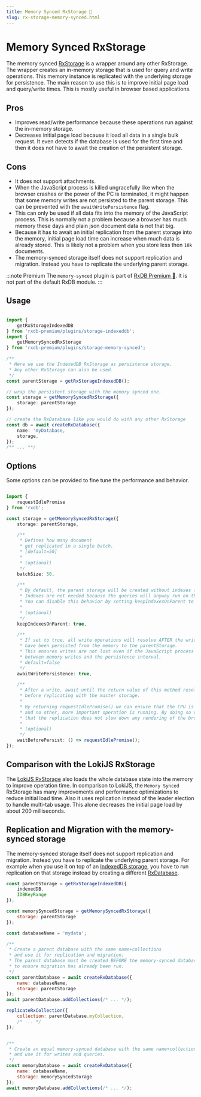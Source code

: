 ```yaml
---
title: Memory Synced RxStorage 👑
slug: rx-storage-memory-synced.html
---
```


# Memory Synced RxStorage

The memory synced [RxStorage](./rx-storage.md) is a wrapper around any other RxStorage. The wrapper creates an in-memory storage that is used for query and write operations. This memory instance is replicated with the underlying storage for persistence.
The main reason to use this is to improve initial page load and query/write times. This is mostly useful in browser based applications.

## Pros

- Improves read/write performance because these operations run against the in-memory storage.
- Decreases initial page load because it load all data in a single bulk request. It even detects if the database is used for the first time and then it does not have to await the creation of the persistent storage.


## Cons

- It does not support attachments.
- When the JavaScript process is killed ungracefully like when the browser crashes or the power of the PC is terminated, it might happen that some memory writes are not persisted to the parent storage. This can be prevented with the `awaitWritePersistence` flag.
- This can only be used if all data fits into the memory of the JavaScript process. This is normally not a problem because a browser has much memory these days and plain json document data is not that big.
- Because it has to await an initial replication from the parent storage into the memory, initial page load time can increase when much data is already stored. This is likely not a problem when you store less then `10k` documents.
- The memory-synced storage itself does not support replication and migration. Instead you have to replicate the underlying parent storage.


:::note Premium
The `memory-synced` plugin is part of [RxDB Premium 👑](/premium). It is not part of the default RxDB module.
:::

## Usage


```ts

import {
    getRxStorageIndexedDB
} from 'rxdb-premium/plugins/storage-indexeddb';
import {
    getMemorySyncedRxStorage
} from 'rxdb-premium/plugins/storage-memory-synced';

/**
 * Here we use the IndexedDB RxStorage as persistence storage.
 * Any other RxStorage can also be used.
 */
const parentStorage = getRxStorageIndexedDB();

// wrap the persistent storage with the memory synced one.
const storage = getMemorySyncedRxStorage({
    storage: parentStorage
});

// create the RxDatabase like you would do with any other RxStorage
const db = await createRxDatabase({
    name: 'myDatabase,
    storage,
});
/** ... **/

```


## Options

Some options can be provided to fine tune the performance and behavior.

```ts

import {
    requestIdlePromise
} from 'rxdb';

const storage = getMemorySyncedRxStorage({
    storage: parentStorage,

    /**
     * Defines how many document
     * get replicated in a single batch.
     * [default=50]
     * 
     * (optional)
     */
    batchSize: 50,

    /**
     * By default, the parent storage will be created without indexes for a faster page load.
     * Indexes are not needed because the queries will anyway run on the memory storage.
     * You can disable this behavior by setting keepIndexesOnParent to true.
     * 
     * (optional)
     */
    keepIndexesOnParent: true,

    /**
     * If set to true, all write operations will resolve AFTER the writes
     * have been persisted from the memory to the parentStorage.
     * This ensures writes are not lost even if the JavaScript process exits
     * between memory writes and the persistence interval.
     * default=false
     */
    awaitWritePersistence: true,

    /**
     * After a write, await until the return value of this method resolves
     * before replicating with the master storage.
     * 
     * By returning requestIdlePromise() we can ensure that the CPU is idle
     * and no other, more important operation is running. By doing so we can be sure
     * that the replication does not slow down any rendering of the browser process.
     * 
     * (optional)
     */
    waitBeforePersist: () => requestIdlePromise();
});
```


## Comparison with the LokiJS RxStorage

The [LokiJS RxStorage](./rx-storage-lokijs.md) also loads the whole database state into the memory to improve operation time.
In comparison to LokiJS, the `Memory Synced` RxStorage has many improvements and performance optimizations to reduce initial load time. Also it uses replication instead of the leader election to handle multi-tab usage. This alone decreases the initial page load by about 200 milliseconds.



## Replication and Migration with the memory-synced storage

The memory-synced storage itself does not support replication and migration. Instead you have to replicate the underlying parent storage.
For example when you use it on top of an [IndexedDB storage](./rx-storage-indexeddb.md), you have to run replication on that storage instead by creating a different [RxDatabase](./rx-database.md).

```js
const parentStorage = getRxStorageIndexedDB({
    indexedDB,
    IDBKeyRange
});

const memorySyncedStorage = getMemorySyncedRxStorage({
    storage: parentStorage
});

const databaseName = 'mydata';

/**
 * Create a parent database with the same name+collections
 * and use it for replication and migration.
 * The parent database must be created BEFORE the memory-synced database
 * to ensure migration has already been run.
 */
const parentDatabase = await createRxDatabase({
    name: databaseName,
    storage: parentStorage
});
await parentDatabase.addCollections(/* ... */);

replicateRxCollection({
    collection: parentDatabase.myCollection,
    /* ... */
});


/**
 * Create an equal memory-synced database with the same name+collections
 * and use it for writes and queries.
 */
const memoryDatabase = await createRxDatabase({
    name: databaseName,
    storage: memorySyncedStorage
});
await memoryDatabase.addCollections(/* ... */);
```
